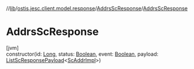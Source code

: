 //[lib](../../../index.md)/[ostis.jesc.client.model.response](../index.md)/[AddrsScResponse](index.md)/[AddrsScResponse](-addrs-sc-response.md)

# AddrsScResponse

[jvm]\
constructor(id: [Long](https://kotlinlang.org/api/latest/jvm/stdlib/kotlin/-long/index.html), status: [Boolean](https://kotlinlang.org/api/latest/jvm/stdlib/kotlin/-boolean/index.html), event: [Boolean](https://kotlinlang.org/api/latest/jvm/stdlib/kotlin/-boolean/index.html), payload: [ListScResponsePayload](../../ostis.jesc.client.model.response.payload/-list-sc-response-payload/index.md)&lt;[ScAddrImpl](../../ostis.jesc.client.model.addr/-sc-addr-impl/index.md)&gt;)
